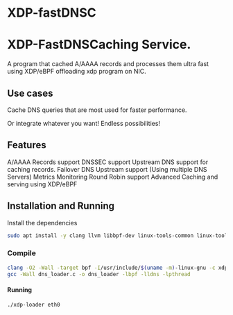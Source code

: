 
# XDP-fastDNSC 
# XDP-FastDNSCaching Service.


A program that cached A/AAAA records and processes them ultra fast using XDP/eBPF offloading xdp program on NIC.

## Use cases
 
 Cache DNS queries that are most used for faster performance.

 Or integrate whatever you want! Endless possibilities!


## Features

 A/AAAA Records support
 DNSSEC support
 Upstream DNS support for caching records.
 Failover DNS Upstream support (Using multiple DNS Servers)
 Metrics Monitoring
 Round Robin support
 Advanced Caching and serving using XDP/eBPF



## Installation and Running

Install the dependencies

```bash
sudo apt install -y clang llvm libbpf-dev linux-tools-common linux-tools-$(uname -r) iproute2 libdns-dev
```

### Compile
```bash
clang -O2 -Wall -target bpf -I/usr/include/$(uname -m)-linux-gnu -c xdp-dns.c -o xdp-dns.o
gcc -Wall dns_loader.c -o dns_loader -lbpf -lldns -lpthread

```

#### Running

```bash
./xdp-loader eth0
```


